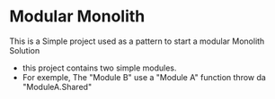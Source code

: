 
# Modular Monolith

This is a Simple project used as a pattern to start a modular Monolith Solution
- this project contains two simple modules.
- For exemple,  The "Module B" use a "Module A" function throw da "ModuleA.Shared"